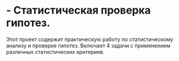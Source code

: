 # - Статистическая проверка гипотез.

Этот проект содержит практическую работу по статистическому анализу и проверке гипотез. Включает 4 задачи с применением различных статистических критериев.
